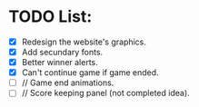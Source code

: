 # TODO List:
- [x] Redesign the website's graphics.
- [x] Add secundary fonts.
- [x] Better winner alerts.
- [x] Can't continue game if game ended.
- [ ] // Game end animations.
- [ ] // Score keeping panel (not completed idea).
